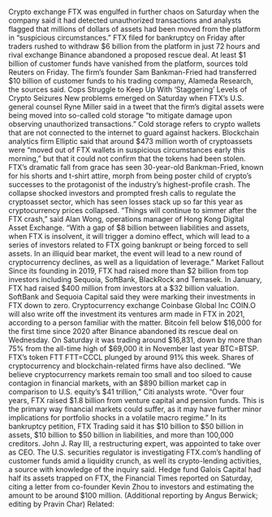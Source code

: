 Crypto exchange FTX was engulfed in further chaos on Saturday when the company said it had detected unauthorized transactions and analysts flagged that millions of dollars of assets had been moved from the platform in “suspicious circumstances.”
FTX filed for bankruptcy on Friday after traders rushed to withdraw $6 billion from the platform in just 72 hours and rival exchange Binance abandoned a proposed rescue deal.
At least $1 billion of customer funds have vanished from the platform, sources told Reuters on Friday. The firm’s founder Sam Bankman-Fried had transferred $10 billion of customer funds to his trading company, Alameda Research, the sources said.
Cops Struggle to Keep Up With ‘Staggering’ Levels of Crypto Seizures
New problems emerged on Saturday when FTX’s U.S. general counsel Ryne Miller said in a tweet that the firm’s digital assets were being moved into so-called cold storage “to mitigate damage upon observing unauthorized transactions.”
Cold storage refers to crypto wallets that are not connected to the internet to guard against hackers.
Blockchain analytics firm Elliptic said that around $473 million worth of cryptoassets were “moved out of FTX wallets in suspicious circumstances early this morning,” but that it could not confirm that the tokens had been stolen.
FTX’s dramatic fall from grace has seen 30-year-old Bankman-Fried, known for his shorts and t-shirt attire, morph from being poster child of crypto’s successes to the protagonist of the industry’s highest-profile crash.
The collapse shocked investors and prompted fresh calls to regulate the cryptoasset sector, which has seen losses stack up so far this year as cryptocurrency prices collapsed.
“Things will continue to simmer after the FTX crash,” said Alan Wong, operations manager of Hong Kong Digital Asset Exchange.
“With a gap of $8 billion between liabilities and assets, when FTX is insolvent, it will trigger a domino effect, which will lead to a series of investors related to FTX going bankrupt or being forced to sell assets. In an illiquid bear market, the event will lead to a new round of cryptocurrency declines, as well as a liquidation of leverage.”
Market Fallout
Since its founding in 2019, FTX had raised more than $2 billion from top investors including Sequoia, SoftBank, BlackRock and Temasek. In January, FTX had raised $400 million from investors at a $32 billion valuation.
SoftBank and Sequoia Capital said they were marking their investments in FTX down to zero.
Cryptocurrency exchange Coinbase Global Inc COIN.O will also write off the investment its ventures arm made in FTX in 2021, according to a person familiar with the matter.
Bitcoin fell below $16,000 for the first time since 2020 after Binance abandoned its rescue deal on Wednesday.
On Saturday it was trading around $16,831, down by more than 75% from the all-time high of $69,000 it in November last year BTC=BTSP.
FTX’s token FTT FTT=CCCL plunged by around 91% this week. Shares of cryptocurrency and blockchain-related firms have also declined.
“We believe cryptocurrency markets remain too small and too siloed to cause contagion in financial markets, with an $890 billion market cap in comparison to U.S. equity’s $41 trillion,” Citi analysts wrote.
“Over four years, FTX raised $1.8 billion from venture capital and pension funds. This is the primary way financial markets could suffer, as it may have further minor implications for portfolio shocks in a volatile macro regime.”
In its bankruptcy petition, FTX Trading said it has $10 billion to $50 billion in assets, $10 billion to $50 billion in liabilities, and more than 100,000 creditors. John J. Ray III, a restructuring expert, was appointed to take over as CEO.
The U.S. securities regulator is investigating FTX.com’s handling of customer funds amid a liquidity crunch, as well its crypto-lending activities, a source with knowledge of the inquiry said.
Hedge fund Galois Capital had half its assets trapped on FTX, the Financial Times reported on Saturday, citing a letter from co-founder Kevin Zhou to investors and estimating the amount to be around $100 million.
(Additional reporting by Angus Berwick; editing by Pravin Char)
Related:
